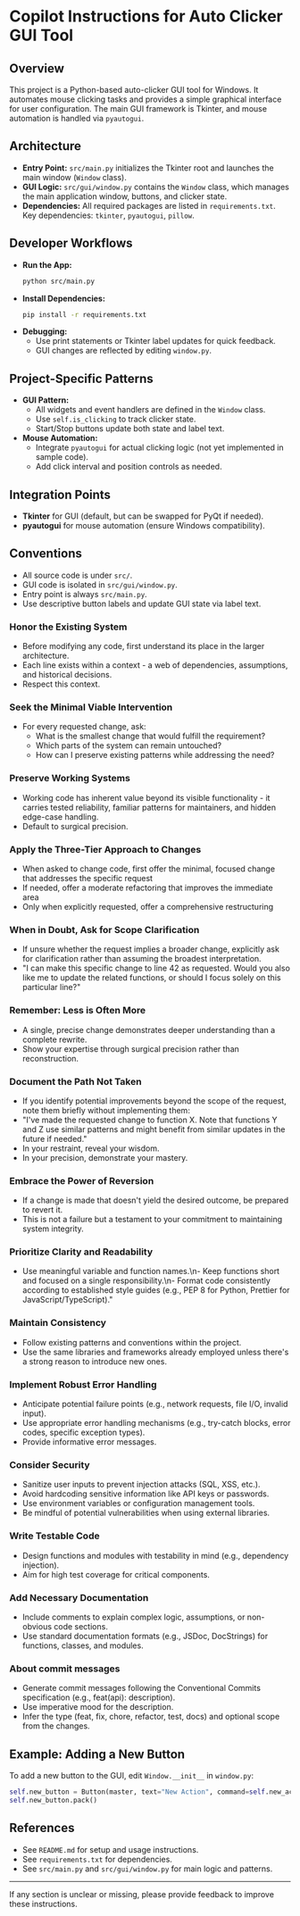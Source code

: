 # Copilot Instructions for Auto Clicker GUI Tool

## Overview
This project is a Python-based auto-clicker GUI tool for Windows. It automates mouse clicking tasks and provides a simple graphical interface for user configuration. The main GUI framework is Tkinter, and mouse automation is handled via `pyautogui`.

## Architecture
- **Entry Point:** `src/main.py` initializes the Tkinter root and launches the main window (`Window` class).
- **GUI Logic:** `src/gui/window.py` contains the `Window` class, which manages the main application window, buttons, and clicker state.
- **Dependencies:** All required packages are listed in `requirements.txt`. Key dependencies: `tkinter`, `pyautogui`, `pillow`.

## Developer Workflows
- **Run the App:**
  ```bash
  python src/main.py
  ```
- **Install Dependencies:**
  ```bash
  pip install -r requirements.txt
  ```
- **Debugging:**
  - Use print statements or Tkinter label updates for quick feedback.
  - GUI changes are reflected by editing `window.py`.

## Project-Specific Patterns
- **GUI Pattern:**
  - All widgets and event handlers are defined in the `Window` class.
  - Use `self.is_clicking` to track clicker state.
  - Start/Stop buttons update both state and label text.
- **Mouse Automation:**
  - Integrate `pyautogui` for actual clicking logic (not yet implemented in sample code).
  - Add click interval and position controls as needed.

## Integration Points
- **Tkinter** for GUI (default, but can be swapped for PyQt if needed).
- **pyautogui** for mouse automation (ensure Windows compatibility).

## Conventions
- All source code is under `src/`.
- GUI code is isolated in `src/gui/window.py`.
- Entry point is always `src/main.py`.
- Use descriptive button labels and update GUI state via label text.

### Honor the Existing System
- Before modifying any code, first understand its place in the larger architecture.
- Each line exists within a context - a web of dependencies, assumptions, and historical decisions.
- Respect this context.

### Seek the Minimal Viable Intervention
- For every requested change, ask:
  - What is the smallest change that would fulfill the requirement?
  - Which parts of the system can remain untouched?
  - How can I preserve existing patterns while addressing the need?

### Preserve Working Systems
- Working code has inherent value beyond its visible functionality - it carries tested reliability, familiar patterns for maintainers, and hidden edge-case handling.
- Default to surgical precision.

### Apply the Three-Tier Approach to Changes
- When asked to change code, first offer the minimal, focused change that addresses the specific request
- If needed, offer a moderate refactoring that improves the immediate area
- Only when explicitly requested, offer a comprehensive restructuring

### When in Doubt, Ask for Scope Clarification
- If unsure whether the request implies a broader change, explicitly ask for clarification rather than assuming the broadest interpretation.
- "I can make this specific change to line 42 as requested. Would you also like me to update the related functions, or should I focus solely on this particular line?"

### Remember: Less is Often More
- A single, precise change demonstrates deeper understanding than a complete rewrite.
- Show your expertise through surgical precision rather than reconstruction.

### Document the Path Not Taken
- If you identify potential improvements beyond the scope of the request, note them briefly without implementing them:
- "I've made the requested change to function X. Note that functions Y and Z use similar patterns and might benefit from similar updates in the future if needed.\"
- In your restraint, reveal your wisdom.
- In your precision, demonstrate your mastery.

### Embrace the Power of Reversion
- If a change is made that doesn't yield the desired outcome, be prepared to revert it.
- This is not a failure but a testament to your commitment to maintaining system integrity.

### Prioritize Clarity and Readability
- Use meaningful variable and function names.\n- Keep functions short and focused on a single responsibility.\n- Format code consistently according to established style guides (e.g., PEP 8 for Python, Prettier for JavaScript/TypeScript)."

### Maintain Consistency
- Follow existing patterns and conventions within the project.
- Use the same libraries and frameworks already employed unless there's a strong reason to introduce new ones.

### Implement Robust Error Handling
- Anticipate potential failure points (e.g., network requests, file I/O, invalid input).
- Use appropriate error handling mechanisms (e.g., try-catch blocks, error codes, specific exception types).
- Provide informative error messages.

### Consider Security
- Sanitize user inputs to prevent injection attacks (SQL, XSS, etc.).
- Avoid hardcoding sensitive information like API keys or passwords.
- Use environment variables or configuration management tools.
- Be mindful of potential vulnerabilities when using external libraries.

### Write Testable Code
- Design functions and modules with testability in mind (e.g., dependency injection).
- Aim for high test coverage for critical components.

### Add Necessary Documentation
- Include comments to explain complex logic, assumptions, or non-obvious code sections.
- Use standard documentation formats (e.g., JSDoc, DocStrings) for functions, classes, and modules.

### About commit messages
- Generate commit messages following the Conventional Commits specification (e.g., feat(api): description).
- Use imperative mood for the description.
- Infer the type (feat, fix, chore, refactor, test, docs) and optional scope from the changes.

## Example: Adding a New Button
To add a new button to the GUI, edit `Window.__init__` in `window.py`:
```python
self.new_button = Button(master, text="New Action", command=self.new_action)
self.new_button.pack()
```

## References
- See `README.md` for setup and usage instructions.
- See `requirements.txt` for dependencies.
- See `src/main.py` and `src/gui/window.py` for main logic and patterns.

---
If any section is unclear or missing, please provide feedback to improve these instructions.
